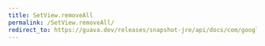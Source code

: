 ```yaml
---
title: SetView.removeAll
permalink: /SetView.removeAll/
redirect_to: https://guava.dev/releases/snapshot-jre/api/docs/com/google/common/collect/Sets.SetView.html#removeAll-java.util.Collection-
---
```

